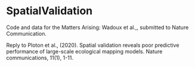 # SpatialValidation

Code and data for the Matters Arising: Wadoux et al.,, submitted to Nature Communication. 

Reply to Ploton et al., (2020). Spatial validation reveals poor predictive performance of large-scale ecological mapping models. Nature communications, 11(1), 1-11.
